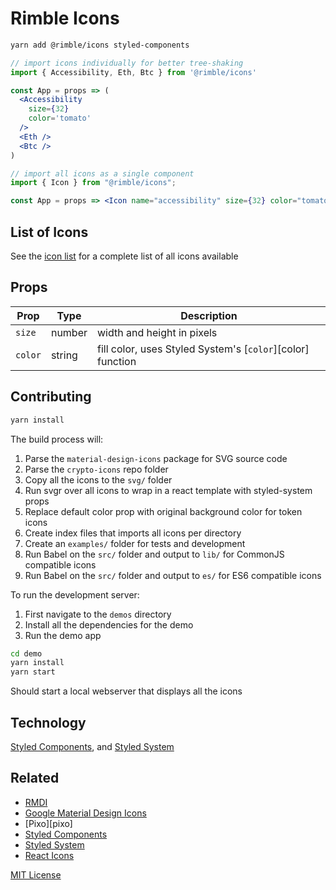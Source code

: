 # Rimble Icons

```sh
yarn add @rimble/icons styled-components
```

```jsx
// import icons individually for better tree-shaking
import { Accessibility, Eth, Btc } from '@rimble/icons'

const App = props => (
  <Accessibility
    size={32}
    color='tomato'
  />
  <Eth />
  <Btc />
)
```

```jsx
// import all icons as a single component
import { Icon } from "@rimble/icons";

const App = props => <Icon name="accessibility" size={32} color="tomato" />;
```

## List of Icons

See the [icon list](ICONS.md) for a complete list of all icons available

## Props

| Prop    | Type   | Description                                                |
| ------- | ------ | ---------------------------------------------------------- |
| `size`  | number | width and height in pixels                                 |
| `color` | string | fill color, uses Styled System's [`color`][color] function |

## Contributing

```sh
yarn install
```

The build process will:

1. Parse the `material-design-icons` package for SVG source code
1. Parse the `crypto-icons` repo folder
1. Copy all the icons to the `svg/` folder
1. Run svgr over all icons to wrap in a react template with styled-system props
1. Replace default color prop with original background color for token icons
1. Create index files that imports all icons per directory
1. Create an `examples/` folder for tests and development
1. Run Babel on the `src/` folder and output to `lib/` for CommonJS compatible icons
1. Run Babel on the `src/` folder and output to `es/` for ES6 compatible icons

To run the development server:

1. First navigate to the `demos` directory
2. Install all the dependencies for the demo
3. Run the demo app

```sh
cd demo
yarn install
yarn start
```

Should start a local webserver that displays all the icons

## Technology

[Styled Components][sc], and [Styled System][sys]

[sys]: https://github.com/jxnblk/styled-system
[sc]: https://github.com/styled-components/styled-components

## Related

- [RMDI](https://jxnblk.com/rmdi)
- [Google Material Design Icons](https://github.com/google/material-design-icons)
- [Pixo][pixo]
- [Styled Components][sc]
- [Styled System][sys]
- [React Icons](https://github.com/gorangajic/react-icons)

[MIT License](LICENSE.md)
